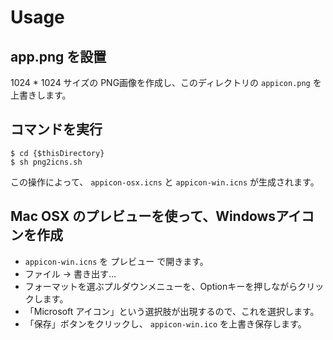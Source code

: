 # Usage

## app.png を設置

1024 * 1024 サイズの PNG画像を作成し、このディレクトリの `appicon.png` を上書きします。

## コマンドを実行

```
$ cd {$thisDirectory}
$ sh png2icns.sh
```

この操作によって、 `appicon-osx.icns` と `appicon-win.icns` が生成されます。

## Mac OSX のプレビューを使って、Windowsアイコンを作成

- `appicon-win.icns` を プレビュー で開きます。
- ファイル -> 書き出す...
- フォーマットを選ぶプルダウンメニューを、Optionキーを押しながらクリックします。
- 「Microsoft アイコン」という選択肢が出現するので、これを選択します。
- 「保存」ボタンをクリックし、 `appicon-win.ico` を上書き保存します。
